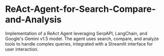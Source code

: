 # ReAct-Agent-for-Search-Compare-and-Analysis
Implementation of a ReAct Agent leveraging SerpAPI, LangChain, and Google's Gemini v1.5 model. The agent uses search, compare, and analyze tools to handle complex queries, integrated with a Streamlit interface for user interaction.

